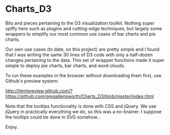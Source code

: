 Charts_D3
=========

Bits and pieces pertaining to the D3 visualization toolkit.
Nothing super spiffy here such as plugins and cutting-edge techniques,
but largely some wrappers to simplify our most common use cases of bar charts and pie charts.

Our own use cases (to date, on this project) are pretty simple and I found that I was 
writing the same 30 lines of D3 code with only a half-dozen changes pertaining to the data.
This set of wrapper functions made it super simple to deploy pie charts, bar charts, and word clouds.

To run these examples in the browser without downloading them first,
use Github's preview system:

http://htmlpreview.github.com/?https://github.com/gregallensworth/Charts_D3/blob/master/index.html


Note that the tooltips functionality is done with CSS and jQuery. We use jQuery in practically
everything we do, so this was a no-brainer. I suppose the tooltips could be done in SVG somehow...

Enjoy.
